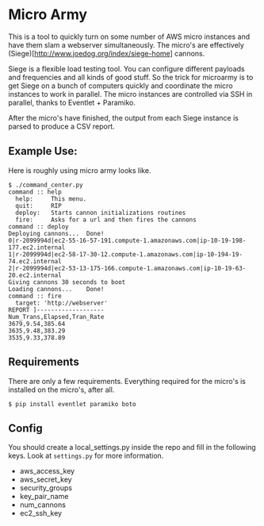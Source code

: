 # Micro Army

This is a tool to quickly turn on some number of AWS micro instances and have them slam a webserver simultaneously. The micro's are effectively (Siege)[http://www.joedog.org/index/siege-home] cannons.

Siege is a flexible load testing tool. You can configure different payloads and frequencies and all kinds of good stuff. So the trick for microarmy is to get Siege on a bunch of computers quickly and coordinate the micro instances to work in parallel. The micro instances are controlled via SSH in parallel, thanks to Eventlet + Paramiko.

After the micro's have finished, the output from each Siege instance is parsed to produce a CSV report.

## Example Use:

Here is roughly using micro army looks like.

    $ ./command_center.py 
    command :: help
      help:     This menu.
      quit:     RIP
      deploy:   Starts cannon initializations routines
      fire:     Asks for a url and then fires the cannons
    command :: deploy
    Deploying cannons...  Done!
    0|r-2099994d|ec2-55-16-57-191.compute-1.amazonaws.com|ip-10-19-198-177.ec2.internal
    1|r-2099994d|ec2-58-17-30-12.compute-1.amazonaws.com|ip-10-194-19-74.ec2.internal
    2|r-2099994d|ec2-53-13-175-166.compute-1.amazonaws.com|ip-10-19-63-20.ec2.internal
    Giving cannons 30 seconds to boot
    Loading cannons...    Done!
    command :: fire
      target: 'http://webserver' 
    REPORT ]-------------------
    Num_Trans,Elapsed,Tran_Rate
    3679,9.54,385.64
    3635,9.48,383.29
    3535,9.33,378.89

## Requirements

There are only a few requirements. Everything required for the micro's is installed on the micro's, after all.

    $ pip install eventlet paramiko boto

## Config

You should create a local_settings.py inside the repo and fill in the following
keys. Look at `settings.py` for more information.

* aws_access_key
* aws_secret_key
* security_groups
* key_pair_name
* num_cannons
* ec2_ssh_key

